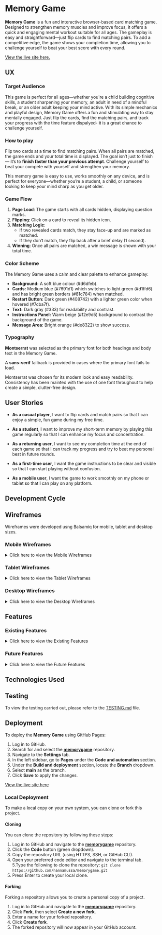 # Memory Game

**Memory Game** is a fun and interactive browser-based card matching game. Designed to strengthen memory muscles and improve focus, it offers a quick and engaging mental workout suitable for all ages. The gameplay is easy and straightforward—just flip cards to find matching pairs. To add a competitive edge, the game shows your completion time, allowing you to challenge yourself to beat your best score with every round.

[View the live site here.](https://hannamussa.github.io/zanzibartours/)

## UX

### Target Audience

This game is perfect for all ages—whether you're a child building cognitive skills, a student sharpening your memory, an adult in need of a mindful break, or an older adult keeping your mind active. With its simple mechanics and playful design, Memory Game offers a fun and stimulating way to stay mentally engaged. Just flip the cards, find the matching pairs, and track your progress with the time feature dispalyed- it is a great chance to challenge yourself.

### How to play

Flip two cards at a time to find matching pairs. When all pairs are matched, the game ends and your total time is displayed. The goal isn’t just to finish — it’s to **finish faster than your previous attempt**. Challenge yourself to beat your compete with yourself and strengthen your memory.

This memory game is easy to use, works smoothly on any device, and is perfect for everyone—whether you’re a student, a child, or someone looking to keep your mind sharp as you get older.

### Game Flow

1. **Page Load**: The game starts with all cards hidden, displaying question marks.
2. **Flipping**: Click on a card to reveal its hidden icon.
3. **Matching Logic**:
   - If two revealed cards match, they stay face-up and are marked as matched.
   - If they don’t match, they flip back after a brief delay (1 second).
4. **Winning**: Once all pairs are matched, a win message is shown with your total time.

### Color Scheme

The Memory Game uses a calm and clear palette to enhance gameplay:

* **Background:** A soft blue colour (#d6dfeb).
* **Cards:** Medium blue (#7691d1) which switches to light green (#d1ffd6) and has bright green borders (#81c784) when matched.
* **Restart Button:** Dark green (#408742) with a lighter green color when hovered (#7cba7f).
* **Text:** Dark gray (#333) for readability and contrast.
* **Instructions Panel:** Warm beige (#f2e9d5) background to contrast the background of the game.
* **Message Area:** Bright orange (#de8322) to show success.

### Typography

**Montserrat** was selected as the primary font for both headings and body text in the Memory Game.

A **sans-serif** fallback is provided in cases where the primary font fails to load.

Montserrat was chosen for its modern look and easy readability. Consistency has been mainted with the use of one font throughout to help create a simple, clutter-free design.

## User Stories

- **As a casual player**, I want to flip cards and match pairs so that I can enjoy a simple, fun game during my free time.

- **As a student**, I want to improve my short-term memory by playing this game regularly so that I can enhance my focus and concentration.

- **As a returning user**, I want to see my completion time at the end of each game so that I can track my progress and try to beat my personal best in future rounds.

- **As a first-time user**, I want the game instructions to be clear and visible so that I can start playing without confusion.

- **As a mobile user**, I want the game to work smoothly on my phone or tablet so that I can play on any platform.

## Development Cycle

## Wireframes

Wireframes were developed usng Balsamiq for mobile, tablet and desktop sizes.

### Mobile Wireframes

<details>
<summary>Click here to view the Mobile Wireframes</summary>

![screenshot](assets/images/documentation/wireframes/mobile-wireframe.png)

</details>

### Tablet Wireframes

<details>
<summary>Click here to view the Tablet Wireframes</summary>

![screenshot](assets/images/documentation/wireframes/tablet-wireframe.png)

</details>

### Desktop Wireframes

<details>
<summary>Click here to view the Desktop Wireframes</summary>

![screenshot](assets/images/documentation/wireframes/desktop-wireframe.png)

</details>

## Features

### Existing Features
<details>
<summary>Click here to view the Existing Features </summary>


|  Feature             | Description                                                                                                          |  Screenshot |
|------------------------|--------------------------------------------------------------------------------------------------------------------------|----------------|
| **Game Board** | A 12-card layout (6 matching pairs) where each card flips on click to reveal a hidden icon.     | ![Game Board](assets/images/documentation/features/grid-features.png) |
| **Live Timer**            | Automatically starts counting when the game begins, showing how long it takes the player to match all pairs.            | ![Timer](assets/images/documentation/features/timer-button-features.png) |
| **Restart Button**        | This button resets the game by shuffling the cards, clearing matches, and resetting the timer. | ![Restart](assets/images/documentation/features/timer-button-features.png) |
| **Win Message Display**   | When all pairs are matched, a win message appears showing how long it took to complete the game.              | ![Win Message](assets/images/documentation/features/message-feature.png) |
| **Responsive Design**     | The layout is responsive on different screen sizes.         | ![Responsive](assets/images/documentation/features/responsive-feature.png) |
| **Clear Instructions**    | An instructions section explaining how to play the game.                      | ![Instructions](assets/images/documentation/features/instructions-feature.png) |
</details>

### Future Features
<details>
<summary>Click here to view the Future Features </summary>

There are several features that can be implememted in the future.

- **Sound Effects**  
  Add sound effects for card flips, matches, mismatches to increase interactivity.

- **Score System**  
  Implement a score system to track best times or fewest moves for competition.

- **Theme Customization**  
  Allow users to choose between different icons or card themes.

- **Challenge Mode**  
  Introduce timed modes where players must match all pairs before the clock runs out. 
</details>

## Technologies Used

## Testing

To view the testing carried out, please refer to the [TESTING.md](TESTING.md) file.

## Deployment

To deploy the **Memory Game** using GitHub Pages:

1. Log in to GitHub.  
2. Search for and select the **[memorygame](https://hannamussa.github.io/memorygame/)** repository.  
3. Navigate to the **Settings** tab.  
4. In the left sidebar, go to **Pages** under the **Code and automation** section.  
5. Under the **Build and deployment** section, locate the **Branch** dropdown.  
6. Select **main** as the branch.  
7. Click **Save** to apply the changes.

[View the live site here](https://hannamussa.github.io/memorygame/)

### Local Deployment

To make a local copy on your own system, you can clone or fork this project.

#### Cloning

You can clone the repository by following these steps:

1. Log in to GitHub and navigate to the **[memorygame](https://hannamussa.github.io/memorygame/)** repository.  
2. Click the **Code** button (green dropdown).  
3. Copy the repository URL (using HTTPS, SSH, or GitHub CLI).  
4. Open your preferred code editor and navigate to the terminal tab.  
5.Type the following to clone the repository:  `git clone https://github.com/hannamussa/memorygame.git`
6. Press Enter to create your local clone.

#### Forking
Forking a repository allows you to create a personal copy of a project.

1. Log in to GitHub and navigate to the **[memorygame](https://hannamussa.github.io/memorygame/)** repository.  
2. Click **Fork**, then select **Create a new fork**.  
3. Enter a name for your forked repository.  
4. Click **Create fork**.  
5. The forked repository will now appear in your GitHub account.


